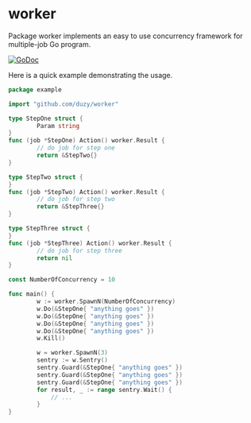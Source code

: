 # worker

Package worker implements an easy to use concurrency framework for
multiple-job Go program.

[![GoDoc](https://godoc.org/github.com/duzy/worker?status.svg)](http://godoc.org/github.com/duzy/worker)

Here is a quick example demonstrating the usage.

```go
package example

import "github.com/duzy/worker"

type StepOne struct {
        Param string
}
func (job *StepOne) Action() worker.Result {
        // do job for step one
        return &StepTwo{}
}

type StepTwo struct {
}
func (job *StepTwo) Action() worker.Result {
        // do job for step two
        return &StepThree{}
}

type StepThree struct {
}
func (job *StepThree) Action() worker.Result {
        // do job for step three
        return nil
}

const NumberOfConcurrency = 10

func main() {
        w := worker.SpawnN(NumberOfConcurrency)
        w.Do(&StepOne{ "anything goes" })
        w.Do(&StepOne{ "anything goes" })
        w.Do(&StepOne{ "anything goes" })
        w.Do(&StepOne{ "anything goes" })
        w.Kill()

        w = worker.SpawnN(3)
        sentry := w.Sentry()
        sentry.Guard(&StepOne{ "anything goes" })
        sentry.Guard(&StepOne{ "anything goes" })
        sentry.Guard(&StepOne{ "anything goes" })
        for result, _ := range sentry.Wait() {
            // ...
        }
}
```
